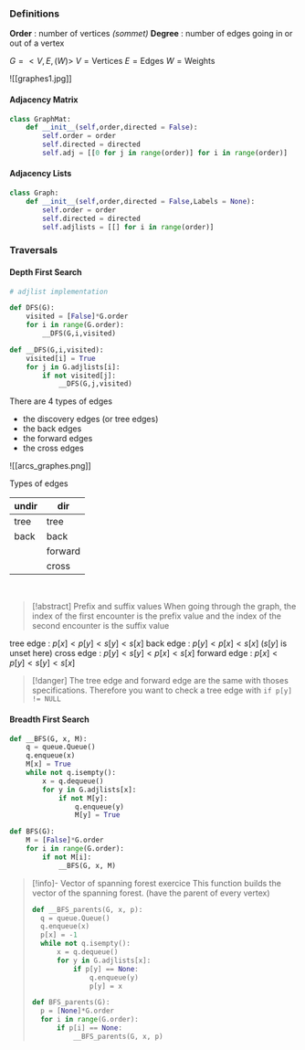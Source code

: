 

### Definitions

**Order** : number of vertices _(sommet)_
**Degree** : number of edges going in or out of a vertex

$G = <V,E,(W)>$
$V = \text{Vertices}$
$E = \text{Edges}$
$W = \text{Weights}$

![[graphes1.jpg]]

#### Adjacency Matrix

```python
class GraphMat:
	def __init__(self,order,directed = False):
		self.order = order
		self.directed = directed
		self.adj = [[0 for j in range(order)] for i in range(order)]
```

#### Adjacency Lists

```python
class Graph:
	def __init__(self,order,directed = False,Labels = None):
		self.order = order
		self.directed = directed
		self.adjlists = [[] for i in range(order)]
```

### Traversals

#### Depth First Search

```python
# adjlist implementation

def DFS(G):
	visited = [False]*G.order
	for i in range(G.order):
		__DFS(G,i,visited)

def __DFS(G,i,visited):
	visited[i] = True
	for j in G.adjlists[i]:
		if not visited[j]:
			__DFS(G,j,visited)
```

There are 4 types of edges

- the discovery edges (or tree edges)
- the back edges
- the forward edges
- the cross edges


![[arcs_graphes.png]]

Types of edges

| undir | dir |
| --- | --- |  
| tree | tree|
|back|back|
| | forward|
| | cross|

<br>

>[!abstract] Prefix and suffix values
>When going through the graph, the index of the first encounter is the prefix value and the index of the second encounter is the suffix value

tree edge : $p[x] < p[y] <s[y] < s[x]$
back edge : $p[y] < p[x] < s[x]$ ($s[y]$ is unset here)
cross edge : $p[y] < s[y] < p[x] < s[x]$
forward edge : $p[x] < p[y] <s[y] < s[x]$

>[!danger]
>The tree edge and forward edge are the same with thoses specifications. 
>Therefore you want to check a tree edge with `if p[y] != NULL`

#### Breadth First Search

```python
def __BFS(G, x, M):
	q = queue.Queue()
	q.enqueue(x)
	M[x] = True
	while not q.isempty():
		x = q.dequeue()
		for y in G.adjlists[x]:
			if not M[y]:
				q.enqueue(y)
				M[y] = True

def BFS(G):
	M = [False]*G.order
	for i in range(G.order):
		if not M[i]:
			__BFS(G, x, M)
```

>[!info]- Vector of spanning forest exercice
>This function builds the vector of the spanning forest. (have the parent of every vertex)
>```python
>def __BFS_parents(G, x, p):
>	q = queue.Queue()
>	q.enqueue(x)
>	p[x] = -1
>	while not q.isempty():
>		x = q.dequeue()
>		for y in G.adjlists[x]:
>			if p[y] == None:
>				q.enqueue(y)
>				p[y] = x
>
>def BFS_parents(G):
>	p = [None]*G.order
>	for i in range(G.order):
>		if p[i] == None:
>			__BFS_parents(G, x, p)
>```